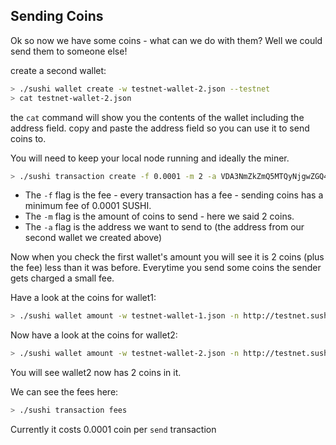 ## Sending Coins

Ok so now we have some coins - what can we do with them? Well we could send them to someone else!

create a second wallet:

```bash
> ./sushi wallet create -w testnet-wallet-2.json --testnet
> cat testnet-wallet-2.json
```

the `cat` command will show you the contents of the wallet including the address field. copy and paste the address field so you can use it to send coins to.

You will need to keep your local node running and ideally the miner.

```bash
> ./sushi transaction create -f 0.0001 -m 2 -a VDA3NmZkZmQ5MTQyNjgwZGQ4ZDYzYjA1MjA4NjAxYjg1OWVlMWYyMmJkNTcxMWQ2 -w testnet-wallet-1.json -n http://testnet.sushichain.io:3000
```

* The `-f` flag is the fee - every transaction has a fee - sending coins has a minimum fee of 0.0001 SUSHI.
* The `-m` flag is the amount of coins to send - here we said 2 coins.
* The `-a` flag is the address we want to send to (the address from our second wallet we created above)

Now when you check the first wallet's amount you will see it is 2 coins (plus the fee) less than it was before. Everytime you send some coins the sender gets charged a small fee.

Have a look at the coins for wallet1:

```bash
> ./sushi wallet amount -w testnet-wallet-1.json -n http://testnet.sushichain.io:3000
```

Now have a look at the coins for wallet2:

```bash
> ./sushi wallet amount -w testnet-wallet-2.json -n http://testnet.sushichain.io:3000
```

You will see wallet2 now has 2 coins in it.

We can see the fees here:

```bash
> ./sushi transaction fees
```

Currently it costs 0.0001 coin per `send` transaction

